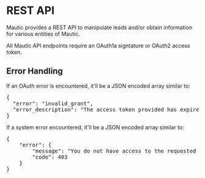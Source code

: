 # REST API

Mautic provides a REST API to manipulate leads and/or obtain information for various entities of Mautic. 

<aside class="warning">
All Mautic API endpoints require an OAuth1a signtature or OAuth2 access token.
</aside>

## Error Handling

If an OAuth error is encountered, it'll be a JSON encoded array similar to:

<pre class="inline">
{
  "error": "invalid_grant",
  "error_description": "The access token provided has expired."
}
</pre>

If a system error encountered, it'll be a JSON encoded array similar to:

<pre class="inline">
{
    "error": {
        "message": "You do not have access to the requested area/action.",
        "code": 403
    }
}
</pre>
